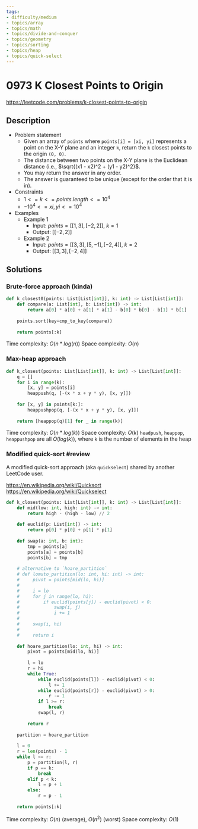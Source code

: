 ```yaml
---
tags:
- difficulty/medium
- topics/array
- topics/math
- topics/divide-and-conquer
- topics/geometry
- topics/sorting
- topics/heap
- topics/quick-select
---
```


# 0973 K Closest Points to Origin

<https://leetcode.com/problems/k-closest-points-to-origin>

## Description

- Problem statement
    - Given an array of `points` where `points[i] = [xi, yi]` represents a point on the X-Y plane and an integer `k`, return the `k` closest points to the origin `(0, 0)`.
    - The distance between two points on the X-Y plane is the Euclidean distance (i.e., $\sqrt{(x1 - x2)^2 + (y1 - y2)^2}$.
    - You may return the answer in any order.
    - The answer is guaranteed to be unique (except for the order that it is in).
- Constraints
    - $1 <= k <= points.length <= 10^4$
    - $-10^4 <= xi, yi <= 10^4$
- Examples
    - Example 1
        - Input: $points = [[1,3],[-2,2]]$, $k = 1$
        - Output: $[ [-2,2] ]$
    - Example 2
        - Input: $points = [[3,3],[5,-1],[-2,4]]$, $k = 2$
        - Output: $[[3,3],[-2,4]]$

## Solutions

### Brute-force approach (kinda)

```python
def k_closest0(points: List[List[int]], k: int) -> List[List[int]]:
    def compare(a: List[int], b: List[int]) -> int:
        return a[0] * a[0] + a[1] * a[1] - b[0] * b[0] - b[1] * b[1]
        
    points.sort(key=cmp_to_key(compare))
    
    return points[:k]
```

Time complexity: $O(n*log(n))$
Space complexity: $O(n)$

### Max-heap approach

```python
def k_closest(points: List[List[int]], k: int) -> List[List[int]]:
    q = []
    for i in range(k):
        [x, y] = points[i]
        heappush(q, [-(x * x + y * y), [x, y]])
        
    for [x, y] in points[k:]:
        heappushpop(q, [-(x * x + y * y), [x, y]])
        
    return [heappop(q)[1] for _ in range(k)]
```

Time complexity: $O(n*log(k))$
Space complexity: $O(k)$
`headpush`, `heappop`, `heappushpop` are all $O(log(k))$, where `k` is the number of elements in the heap

### Modified quick-sort #review

A modified quick-sort approach (aka `quickselect`) shared by another LeetCode user.

<https://en.wikipedia.org/wiki/Quicksort>
<https://en.wikipedia.org/wiki/Quickselect>

```python
def k_closest(points: List[List[int]], k: int) -> List[List[int]]:
    def mid(low: int, high: int) -> int:
        return high - (high - low) // 2
        
    def euclid(p: List[int]) -> int:
        return p[0] * p[0] + p[1] * p[1]
        
    def swap(a: int, b: int):
        tmp = points[a]
        points[a] = points[b]
        points[b] = tmp
        
    # alternative to `hoare_partition`
    # def lomuto_partition(lo: int, hi: int) -> int:
    #     pivot = points[mid(lo, hi)]
    #
    #     i = lo
    #     for j in range(lo, hi):
    #         if euclid(points[j]) - euclid(pivot) < 0:
    #             swap(i, j)
    #             i += 1
    #
    #     swap(i, hi)
    #
    #     return i
    
    def hoare_partition(lo: int, hi) -> int:
        pivot = points[mid(lo, hi)]
        
        l = lo
        r = hi
        while True:
            while euclid(points[l]) - euclid(pivot) < 0:
                l += 1
            while euclid(points[r]) - euclid(pivot) > 0:
                r -= 1
            if l >= r:
                break
            swap(l, r)
            
        return r
        
    partition = hoare_partition
    
    l = 0
    r = len(points) - 1
    while l <= r:
        p = partition(l, r)
        if p == k:
            break
        elif p < k:
            l = p + 1
        else:
            r = p - 1
            
    return points[:k]
```

Time complexity: $O(n)$ (average), $O(n^2)$ (worst)
Space complexity: $O(1)$
